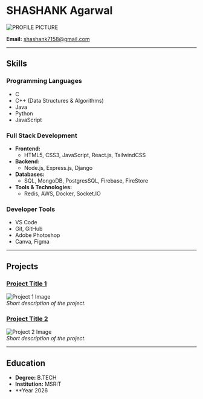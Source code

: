 # SHASHANK Agarwal
![PROFILE PICTURE](https://gratisography.com/wp-content/uploads/2024/10/gratisography-cool-cat-800x525.jpg)

**Email:** [shashank7158@gmail.com](mailto:shashank7158@gmail.com)

---

## Skills

### **Programming Languages**
- C
- C++ (Data Structures & Algorithms)
- Java
- Python
- JavaScript

### **Full Stack Development**
- **Frontend:** 
  - HTML5, CSS3, JavaScript, React.js, TailwindCSS
- **Backend:** 
  - Node.js, Express.js, Django
- **Databases:** 
  - SQL, MongoDB, PostgresSQL, Firebase, FireStore
- **Tools & Technologies:**
  - Redis, AWS, Docker, Socket.IO
  
### **Developer Tools**
- VS Code
- Git, GitHub
- Adobe Photoshop
- Canva, Figma

---

## Projects

### [Project Title 1](#)
![Project 1 Image](https://www.google.com/search?q=IMAGE&oq=IMAGE&gs_lcrp=EgZjaHJvbWUyBggAEEUYOTIKCAEQABixAxiABDIKCAIQABixAxiABDIKCAMQABixAxiABDIKCAQQABixAxiABDIHCAUQABiABDIKCAYQABixAxiABDIKCAcQABixAxiABDIHCAgQABiABDIKCAkQABixAxiABNIBCDEwOTVqMGo3qAIIsAIB&sourceid=chrome&ie=UTF-8#vhid=tYmxDgFq4MrkJM&vssid=_AjUrZ9O4LfmnseMP4ImA2QU_36)  
*Short description of the project.*

### [Project Title 2](#)
![Project 2 Image](https://via.placeholder.com/150)  
*Short description of the project.*

---

## Education

- **Degree:** B.TECH
- **Institution:** MSRIT 
- **Year 2026

